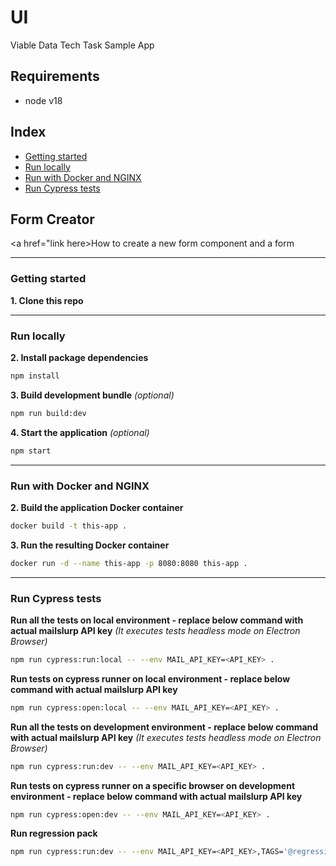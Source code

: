 # UI
Viable Data Tech Task Sample App


## Requirements

* node v18

## Index
* [Getting started](#getting-started)
* [Run locally](#run-locally)
* [Run with Docker and NGINX](#run-with-docker-and-nginx)
* [Run Cypress tests](#run-cypress-tests)

## Form Creator
<a href="link here>How to create a new form component and a form</a>

----

### Getting started

**1. Clone this repo**

----

### Run locally
**2. Install package dependencies**
```sh
npm install
```
**3. Build development bundle** *(optional)*
```sh
npm run build:dev
```
**4. Start the application** *(optional)*
```sh
npm start
```
----

### Run with Docker and NGINX
**2. Build the application Docker container**
```sh
docker build -t this-app .
```
**3. Run the resulting Docker container**
```sh
docker run -d --name this-app -p 8080:8080 this-app .
```

----

### Run Cypress tests
**Run all the tests on local environment - replace below command with actual mailslurp API key** *(It executes tests headless mode on Electron Browser)*
```sh
npm run cypress:run:local -- --env MAIL_API_KEY=<API_KEY> .
```
**Run tests on cypress runner on local environment - replace below command with actual mailslurp API key**
```sh
npm run cypress:open:local -- --env MAIL_API_KEY=<API_KEY> .
```
**Run all the tests on development environment - replace below command with actual mailslurp API key** *(It executes tests headless mode on Electron Browser)*
```sh
npm run cypress:run:dev -- --env MAIL_API_KEY=<API_KEY> .
```
**Run tests on cypress runner on a specific browser on development environment - replace below command with actual mailslurp API key**
```sh
npm run cypress:open:dev -- --env MAIL_API_KEY=<API_KEY> .
```
**Run regression pack**
```sh
npm run cypress:run:dev -- --env MAIL_API_KEY=<API_KEY>,TAGS='@regression' .
```
